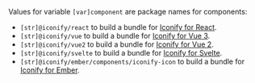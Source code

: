 Values for variable `[var]component` are package names for components:

- `[str]@iconify/react` to build a bundle for [Iconify for React](/icon-components/react/index.md).
- `[str]@iconify/vue` to build a bundle for [Iconify for Vue 3](/icon-components/vue/index.md).
- `[str]@iconify/vue2` to build a bundle for [Iconify for Vue 2](/icon-components/vue2/index.md).
- `[str]@iconify/svelte` to build a bundle for [Iconify for Svelte](/icon-components/svelte/index.md).
- `[str]@iconify/ember/components/iconify-icon` to build a bundle for [Iconify for Ember](/icon-components/ember/index.md).
